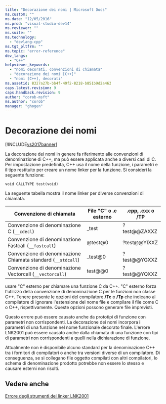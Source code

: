 ```yaml
---
title: "Decorazione dei nomi | Microsoft Docs"
ms.custom: ""
ms.date: "12/05/2016"
ms.prod: "visual-studio-dev14"
ms.reviewer: ""
ms.suite: ""
ms.technology: 
  - "devlang-cpp"
ms.tgt_pltfrm: ""
ms.topic: "error-reference"
dev_langs: 
  - "C++"
helpviewer_keywords: 
  - "nomi decorati, convenzioni di chiamata"
  - "decorazione dei nomi [C++]"
  - "nomi [C++], decorati"
ms.assetid: 8327a27b-bb4f-49f2-8218-b851b9d2a463
caps.latest.revision: 9
caps.handback.revision: 9
author: "corob-msft"
ms.author: "corob"
manager: "ghogen"
---
```

# Decorazione dei nomi
[!INCLUDE[vs2017banner](../../assembler/inline/includes/vs2017banner.md)]

La decorazione dei nomi in genere fa riferimento alle convenzioni di denominazione di C\+\+, ma può essere applicata anche a diversi casi di C.  Per impostazione predefinita, C\+\+ usa il nome della funzione, i parametri e il tipo restituito per creare un nome linker per la funzione.  Si consideri la seguente funzione:  
  
```  
void CALLTYPE test(void)  
```  
  
 La seguente tabella mostra il nome linker per diverse convenzioni di chiamata.  
  
|Convenzione di chiamata|File "C" o .c esterno|.cpp, .cxx o \/TP|  
|-----------------------------|---------------------------|-----------------------|  
|Convenzione di denominazione C \(`__cdecl`\)|\_test|?test@@ZAXXZ|  
|Convenzione di denominazione Fastcall \(`__fastcall`\)|@test@0|?test@@YIXXZ|  
|Convenzione di denominazione Chiamata standard \(`__stdcall`\)|\_test@0|?test@@YGXXZ|  
|Convenzione di denominazione Vectorcall \(`__vectorcall`\)|test@@0|?test@@YQXXZ|  
  
 usare "C" esterno per chiamare una funzione C da C\+\+.  "C" esterno forza l'utilizzo della convenzione di denominazione C per le funzioni non classe C\+\+.  Tenere presente le opzioni del compilatore **\/Tc** o **\/Tp** che indicano al compilatore di ignorare l'estensione del nome file e compilare il file come C o C\+\+, rispettivamente.  Queste opzioni possono generare file imprevisti.  
  
 Questo errore può essere causato anche da prototipi di funzione con parametri non corrispondenti.  La decorazione dei nomi incorpora i parametri di una funzione nel nome funzionale decorato finale.  L'errore LNK2001 può essere causato anche dalla chiamata di una funzione con tipi di parametri non corrispondenti a quelli nella dichiarazione di funzione.  
  
 Attualmente non è disponibile alcuno standard per la denominazione C\+\+ tra i fornitori di compilatori o anche tra versioni diverse di un compilatore.  Di conseguenza, se si collegano file oggetto compilati con altri compilatori, lo schema di denominazione prodotto potrebbe non essere lo stesso e causare esterni non risolti.  
  
## Vedere anche  
 [Errore degli strumenti del linker LNK2001](../../error-messages/tool-errors/linker-tools-error-lnk2001.md)